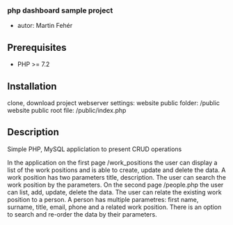 ### php dashboard sample project
- autor: Martin Fehér

## Prerequisites
- PHP >= 7.2

## Installation
clone, download project
webserver settings:
website public folder: /public
website public root file: /public/index.php

## Description
Simple PHP, MySQL appliclation to present CRUD operations

In the application on the first page /work_positions the user can display a list of the work positions and is able to create, update and delete the data. A work position has two parameters title, description. The user can search the work position by the parameters.
On the second page /people.php the user can list, add, update, delete the data. The user can relate the existing work position to a person. A person has multiple parametres: first name, surname, title, email, phone and a related work position.
There is an option to search and re-order the data by their parameters.
